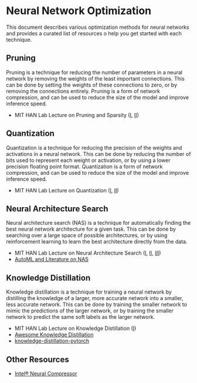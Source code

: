 # Neural Network Optimization

This document describes various optimization methods for neural networks and provides a curated list of resources o help you get started with each technique.

## Pruning

Pruning is a technique for reducing the number of parameters in a neural network by removing the weights of the least important connections. This can be done by setting the weights of these connections to zero, or by removing the connections entirely. Pruning is a form of network compression, and can be used to reduce the size of the model and improve inference speed.

- MIT HAN Lab Lecture on Pruning and Sparsity ([I](https://www.youtube.com/watch?v=sZzc6tAtTrM), [II](https://www.youtube.com/watch?v=fWP3Q6tNtYU))


## Quantization

Quantization is a technique for reducing the precision of the weights and activations in a neural network. This can be done by reducing the number of bits used to represent each weight or activation, or by using a lower precision floating point format. Quantization is a form of network compression, and can be used to reduce the size of the model and improve inference speed.

- MIT HAN Lab Lecture on Quantization ([I](https://www.youtube.com/watch?v=AlASZb93rrc), [II](https://www.youtube.com/watch?v=3nqUFSSJYKQ))


## Neural Architecture Search

Neural architecture search (NAS) is a technique for automatically finding the best neural network architecture for a given task. This can be done by searching over a large space of possible architectures, or by using reinforcement learning to learn the best architecture directly from the data.

- MIT HAN Lab Lecture on Neural Architecture Search ([I](https://www.youtube.com/watch?v=NQj5TkqX48Q), [II](https://www.youtube.com/watch?v=PFitZnPIKoc), [III](https://www.youtube.com/watch?v=_cvn9pflblk))
- [AutoML and Literature on NAS](https://www.automl.org/automl/literature-on-neural-architecture-search/)


## Knowledge Distillation

Knowledge distillation is a technique for training a neural network by distilling the knowledge of a larger, more accurate network into a smaller, less accurate network. This can be done by training the smaller network to mimic the predictions of the larger network, or by training the smaller network to predict the same soft labels as the larger network.

- MIT HAN Lab Lecture on Knowledge Distillation ([I](https://www.youtube.com/watch?v=tT9Lnt6stwA))
- [Awesome Knowledge Distillation](https://github.com/dkozlov/awesome-knowledge-distillation)
- [knowledge-distillation-pytorch](https://github.com/haitongli/knowledge-distillation-pytorch)

## Other Resources

- [Intel® Neural Compressor](https://github.com/intel/neural-compressor)
